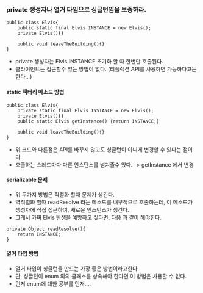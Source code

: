 ﻿### private 생성자나 열거 타입으로 싱글턴임을 보증하라.

```
public class Elvis{
    public static final Elvis INSTANCE = new Elvis();
    private Elvis(){}

    public void leaveTheBuilding(){}
}
```
- private 생성자는 Elvis.INSTANCE 초기화 할 때 한번만 호출된다.
- 클라이언트는 접근할수 있는 방법이 없다. (리플렉션 API를 사용하면 가능하다고는 한다...)

#### static 팩터리 메소드 방법
```
public class Elvis{
    private static final Elvis INSTANCE = new Elvis();
    private Elvis(){}
    public static Elvis getInstance() {return INSTANCE;}

    public void leaveTheBuilding(){}
}
```
- 위 코드와 다른점은 API를 바꾸지 않고도 싱글턴이 아니게 변경할 수 있다는 점이다.
- 호출하는 스레드마다 다른 인스턴스를 넘겨줄수 있다. -> getInstance 에서 변경


#### serializable 문제
- 위 두가지 방법은 직렬화 할때 문제가 생긴다.
- 역직렬화 할때 readResolve 라는 메소드를 내부적으로 호출하는데, 이 메소드가 생성자에 직접 접근하여, 새로운 인스턴스가 생긴다.
- 그래서 가짜 Elvis 탄생을 예방하고 싶다면, 다음 과 같이 해야한다.
```
private Object readResolve(){
    return INSTANCE;
}
```

#### 열거 타입 방법
- 열거 타입이 싱글턴을 만드는 가장 좋은 방법이라고한다.
- 단, 싱글턴이 enum 외의 클래스를 상속해야 한다면 이 방법은 사용할 수 없다.
- 먼저 enum에 대한 공부를 먼저....